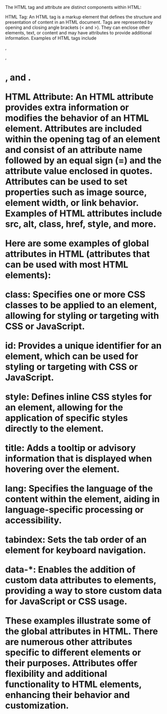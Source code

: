 The HTML tag and attribute are distinct components within HTML:

HTML Tag: An HTML tag is a markup element that defines the structure and presentation of content in an HTML document. Tags are represented by opening and closing angle brackets (< and >). They can enclose other elements, text, or content and may have attributes to provide additional information. Examples of HTML tags include <div>, <p>, <h1>, and <img>.

HTML Attribute: An HTML attribute provides extra information or modifies the behavior of an HTML element. Attributes are included within the opening tag of an element and consist of an attribute name followed by an equal sign (=) and the attribute value enclosed in quotes. Attributes can be used to set properties such as image source, element width, or link behavior. Examples of HTML attributes include src, alt, class, href, style, and more.

Here are some examples of global attributes in HTML (attributes that can be used with most HTML elements):

class: Specifies one or more CSS classes to be applied to an element, allowing for styling or targeting with CSS or JavaScript.

id: Provides a unique identifier for an element, which can be used for styling or targeting with CSS or JavaScript.

style: Defines inline CSS styles for an element, allowing for the application of specific styles directly to the element.

title: Adds a tooltip or advisory information that is displayed when hovering over the element.

lang: Specifies the language of the content within the element, aiding in language-specific processing or accessibility.

tabindex: Sets the tab order of an element for keyboard navigation.

data-*: Enables the addition of custom data attributes to elements, providing a way to store custom data for JavaScript or CSS usage.

These examples illustrate some of the global attributes in HTML. There are numerous other attributes specific to different elements or their purposes. Attributes offer flexibility and additional functionality to HTML elements, enhancing their behavior and customization.




